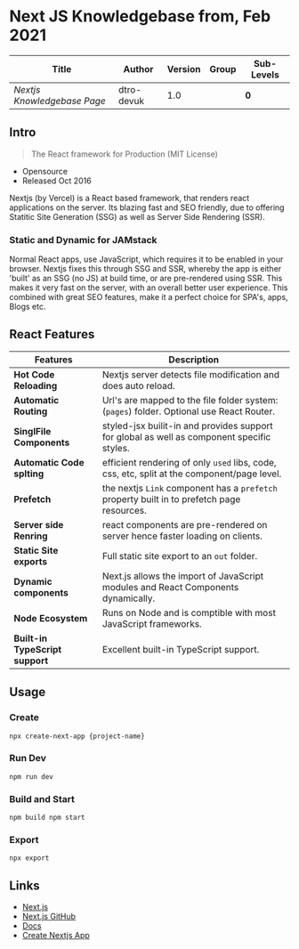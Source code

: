 # Next JS Knowledgebase from, Feb 2021

| Title                       | Author     | Version | Group | Sub-Levels |
| --------------------------- | ---------- | ------- | ----- | ---------- |
| _Nextjs Knowledgebase Page_ | dtro-devuk | 1.0     |       | **0**      |

## Intro

> The React framework for Production (MIT License)

- Opensource
- Released Oct 2016

Nextjs (by Vercel) is a React based framework, that renders react applications on the server.
Its blazing fast and SEO friendly, due to offering Statitic Site Generation (SSG) as well as Server Side Rendering (SSR).

### Static and Dynamic for JAMstack

Normal React apps, use JavaScript, which requires it to be enabled in your browser. Nextjs fixes this through
SSG and SSR, whereby the app is either 'built' as an SSG (no JS) at build time, or are pre-rendered using SSR.
This makes it very fast on the server, with an overall better user experience.
This combined with great SEO features, make it a perfect choice for SPA's, apps, Blogs etc.

## React Features

| Features                        | Description                                                                                 |
| ------------------------------- | ------------------------------------------------------------------------------------------- |
| **Hot Code Reloading**          | Nextjs server detects file modification and does auto reload.                               |
| **Automatic Routing**           | Url's are mapped to the file folder system: (`pages`) folder. Optional use React Router.    |
| **SinglFile Components**        | styled-jsx builit-in and provides support for global as well as component specific styles.  |
| **Automatic Code splting**      | efficient rendering of only `used` libs, code, css, etc, split at the component/page level. |
| **Prefetch**                    | the nextjs `Link` component has a `prefetch` property built in to prefetch page resources.  |
| **Server side Renring**         | react components are pre-rendered on server hence faster loading on clients.                |
| **Static Site exports**         | Full static site export to an `out` folder.                                                 |
| **Dynamic components**          | Next.js allows the import of JavaScript modules and React Components dynamically.           |
| **Node Ecosystem**              | Runs on Node and is comptible with most JavaScript frameworks.                              |
| **Built-in TypeScript support** | Excellent built-in TypeScript support.                                                      |

## Usage

### Create

```npm
npx create-next-app {project-name}
```

### Run Dev

```npm
npm run dev
```

### Build and Start

```npm
npm build npm start
```

### Export

```npm
npx export
```

## Links

- [Next.js](https://nextjs.org/)
- [Next.js GitHub](https://github.com/vercel/next.js)
- [Docs](https://nextjs.org/docs)
- [Create Nextjs App](https://nextjs.org/learn/basics/create-nextjs-app)
